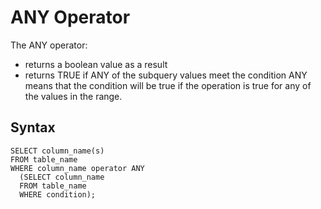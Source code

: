 # ANY Operator

The ANY operator:

- returns a boolean value as a result
- returns TRUE if ANY of the subquery values meet the condition
ANY means that the condition will be true if the operation is true for any of the values in the range.

## Syntax

```
SELECT column_name(s)
FROM table_name
WHERE column_name operator ANY
  (SELECT column_name
  FROM table_name
  WHERE condition);
```
